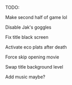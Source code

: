 TODO:

Make second half of game lol

Disable Jak's goggles

Fix title black screen

Activate eco plats after death

Force skip opening movie

Swap title background level

Add music maybe?
